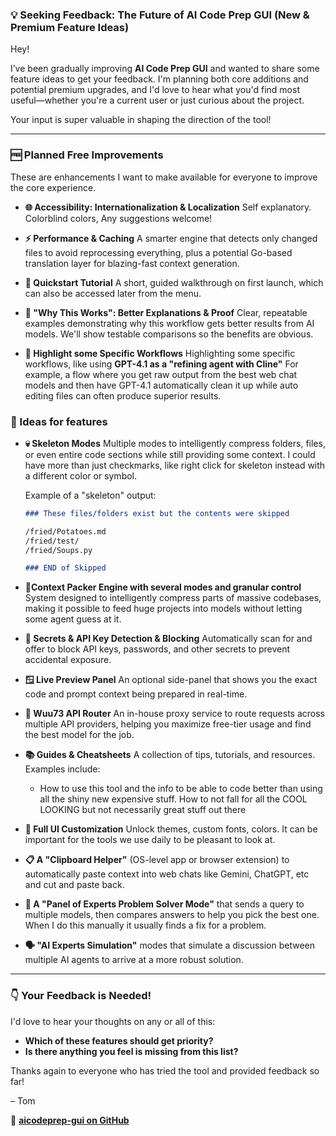 ### 💡 Seeking Feedback: The Future of AI Code Prep GUI (New & Premium Feature Ideas)

Hey!

I’ve been gradually improving **AI Code Prep GUI** and wanted to share some feature ideas to get your feedback. I'm planning both core additions and potential premium upgrades, and I'd love to hear what you'd find most useful—whether you're a current user or just curious about the project.

Your input is super valuable in shaping the direction of the tool!

---

### 🆓 Planned Free Improvements

These are enhancements I want to make available for everyone to improve the core experience.

- **🌐 Accessibility: Internationalization & Localization**
  Self explanatory. Colorblind colors, Any suggestions welcome!

- **⚡ Performance & Caching**
  A smarter engine that detects only changed files to avoid reprocessing everything, plus a potential Go-based translation layer for blazing-fast context generation.

- **📘 Quickstart Tutorial**
  A short, guided walkthrough on first launch, which can also be accessed later from the menu.

- **🧠 "Why This Works": Better Explanations & Proof**
  Clear, repeatable examples demonstrating why this workflow gets better results from AI models. We'll show testable comparisons so the benefits are obvious.

- **🤖 Highlight some Specific Workflows**
  Highlighting some specific workflows, like using **GPT-4.1 as a "refining agent with Cline"** For example, a flow where you get raw output from the best web chat models and then have GPT-4.1 automatically clean it up while auto editing files can often produce superior results.

### 💎 Ideas for features

- **💀 Skeleton Modes**
  Multiple modes to intelligently compress folders, files, or even entire code sections while still providing some context. I could have more than just checkmarks, like right click for skeleton instead with a different color or symbol.

  Example of a "skeleton" output:

  ```markdown
  ### These files/folders exist but the contents were skipped

  /fried/Potatoes.md
  /fried/test/
  /fried/Soups.py

  ### END of Skipped
  ```

- **🧠Context Packer Engine with several modes and granular control**
  System designed to intelligently compress parts of massive codebases, making it possible to feed huge projects into models without letting some agent guess at it.

- **🔐 Secrets & API Key Detection & Blocking**
  Automatically scan for and offer to block API keys, passwords, and other secrets to prevent accidental exposure.

- **🪟 Live Preview Panel**
  An optional side-panel that shows you the exact code and prompt context being prepared in real-time.

- **🔁 Wuu73 API Router**
  An in-house proxy service to route requests across multiple API providers, helping you maximize free-tier usage and find the best model for the job.

- **📚 Guides & Cheatsheets**
  A collection of tips, tutorials, and resources. Examples include:

  - How to use this tool and the info to be able to code better than using all the shiny new expensive stuff. How to not fall for all the COOL LOOKING but not necessarily great stuff out there

- **🎨 Full UI Customization**
  Unlock themes, custom fonts, colors. It can be important for the tools we use daily to be pleasant to look at.

- **📋 A "Clipboard Helper"** (OS-level app or browser extension) to automatically paste context into web chats like Gemini, ChatGPT, etc and cut and paste back.

- **👥 A "Panel of Experts Problem Solver Mode"** that sends a query to multiple models, then compares answers to help you pick the best one. When I do this manually it usually finds a fix for a problem.

- **🗣️ "AI Experts Simulation"** modes that simulate a discussion between multiple AI agents to arrive at a more robust solution.

---

### 👇 Your Feedback is Needed!

I'd love to hear your thoughts on any or all of this:

- **Which of these features should get priority?**
- **Is there anything you feel is missing from this list?**

Thanks again to everyone who has tried the tool and provided feedback so far!

– Tom

🔗 **[aicodeprep-gui on GitHub](https://github.com/detroittommy879/aicodeprep-gui)**

```

```
